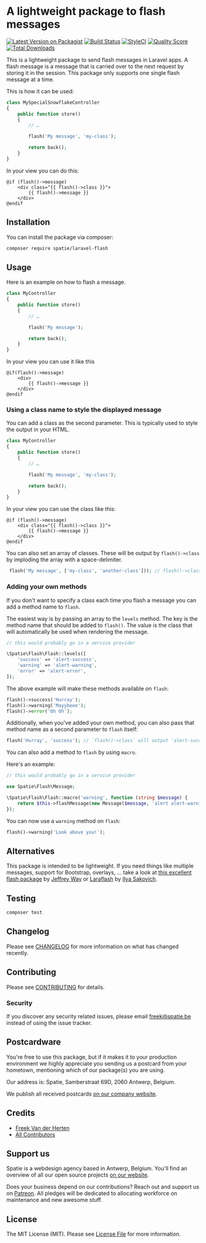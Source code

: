 # A lightweight package to flash messages

[![Latest Version on Packagist](https://img.shields.io/packagist/v/spatie/laravel-flash.svg?style=flat-square)](https://packagist.org/packages/spatie/laravel-flash)
[![Build Status](https://img.shields.io/travis/spatie/laravel-flash/master.svg?style=flat-square)](https://travis-ci.org/spatie/laravel-flash)
[![StyleCI](https://github.styleci.io/repos/175572658/shield?branch=master)](https://github.styleci.io/repos/175572658)
[![Quality Score](https://img.shields.io/scrutinizer/g/spatie/laravel-flash.svg?style=flat-square)](https://scrutinizer-ci.com/g/spatie/laravel-flash)
[![Total Downloads](https://img.shields.io/packagist/dt/spatie/laravel-flash.svg?style=flat-square)](https://packagist.org/packages/spatie/laravel-flash)

This is a lightweight package to send flash messages in Laravel apps.  A flash message is a message that is carried over to the next request by storing it in the session. This package only supports one single flash message at a time.

This is how it can be used:

```php
class MySpecialSnowflakeController
{
    public function store()
    {
        // …

        flash('My message', 'my-class');

        return back();
    }
}
```

In your view you can do this:

```blade
@if (flash()->message)
    <div class="{{ flash()->class }}">
        {{ flash()->message }}
    </div>
@endif
```

## Installation

You can install the package via composer:

```bash
composer require spatie/laravel-flash
```

## Usage

Here is an example on how to flash a message.

```php
class MyController
{
    public function store()
    {
        // …

        flash('My message');

        return back();
    }
}
```

In your view you can use it like this

```blade
@if(flash()->message)
    <div>
        {{ flash()->message }}
    </div>
@endif
```


### Using a class name to style the displayed message

You can add a class as the second parameter. This is typically used to style the output in your HTML.

```php
class MyController
{
    public function store()
    {
        // …

        flash('My message', 'my-class');

        return back();
    }
}
```

In your view you can use the class like this:

```blade
@if (flash()->message)
    <div class="{{ flash()->class }}">
        {{ flash()->message }}
    </div>
@endif
```

You can also set an array of classes. These will be output by `flash()->class` by imploding the array with a space-delimiter.

```php
 flash('My message', ['my-class', 'another-class'])); // flash()->class output is: 'my-class another-class'
```


### Adding your own methods

If you don't want to specify a class each time you flash a message you can add a method name to `flash`.

The easiest way is by passing an array to the `levels` method. The key is the method name that should be added to `flash()`. The value is the class that will automatically be used when rendering the message.

```php
// this would probably go in a service provider

\Spatie\Flash\Flash::levels([
    'success' => 'alert-success',
    'warning' => 'alert-warning',
    'error' => 'alert-error',
]);
```

The above example will make these methods available on `flash`:

```php
flash()->success('Hurray');
flash()->warning('Mayybeee');
flash()->error('Oh Oh');
```

Additionally, when you've added your own method, you can also pass that method name as a second parameter to `flash` itself:

```php
flash('Hurray', 'success'); // `flash()->class` will output 'alert-success'
```

You can also add a method to `flash` by using `macro`.

Here's an example:

```php
// this would probably go in a service provider

use Spatie\Flash\Message;

\Spatie\Flash\Flash::macro('warning', function (string $message) {
    return $this->flashMessage(new Message($message, 'alert alert-warning'));
});
```

You can now use a `warning` method on `flash`:

```php
flash()->warning('Look above you!');
```

## Alternatives

This package is intended to be lightweight. If you need things like multiple messages, support for Bootstrap, overlays, ... take a look at [this excellent flash package](https://github.com/laracasts/flash) by [Jeffrey Way](https://github.com/JeffreyWay) or [Laraflash](https://github.com/coderello/laraflash) by [Ilya Sakovich](https://github.com/hivokas).

## Testing

``` bash
composer test
```

## Changelog

Please see [CHANGELOG](CHANGELOG.md) for more information on what has changed recently.

## Contributing

Please see [CONTRIBUTING](CONTRIBUTING.md) for details.

### Security

If you discover any security related issues, please email freek@spatie.be instead of using the issue tracker.

## Postcardware

You're free to use this package, but if it makes it to your production environment we highly appreciate you sending us a postcard from your hometown, mentioning which of our package(s) you are using.

Our address is: Spatie, Samberstraat 69D, 2060 Antwerp, Belgium.

We publish all received postcards [on our company website](https://spatie.be/en/opensource/postcards).

## Credits

- [Freek Van der Herten](https://github.com/freekmurze)
- [All Contributors](../../contributors)

## Support us

Spatie is a webdesign agency based in Antwerp, Belgium. You'll find an overview of all our open source projects [on our website](https://spatie.be/opensource).

Does your business depend on our contributions? Reach out and support us on [Patreon](https://www.patreon.com/spatie). 
All pledges will be dedicated to allocating workforce on maintenance and new awesome stuff.

## License

The MIT License (MIT). Please see [License File](LICENSE.md) for more information.
